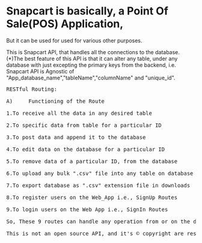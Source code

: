 ﻿# Snapcart is basically, a Point Of Sale(POS) Application,
But it can be used for used for various other purposes.<br />

This is Snapcart API, that handles all the connections to the database.<br />
(*)The best feature of this API is that it can alter any table, under any database with just excepting the primary keys from the backend, i.e. Snapcart API is Agnostic of "App_database_name","tableName","columnName" and "unique_id".


<pre>
RESTful Routing:

A)     Functioning of the Route                                          Request Type                    URL

1.To receive all the data in any desired table                           GET Request         https://domain_name/App_database_name/tableName

2.To specific data from table for a particular ID                        GET Request         https://domain_name/App_database_name/tableName/columnname/id

3.To post data and append it to the database                             POST Request        https://domain_name/App_database_name/tableName/columnname/new

4.To edit data on the database for a particular ID                       PUT Request         https://domain_name/App_database_name/tableName/columnname/id/new

5.To remove data of a particular ID, from the database                   DELETE Request      https://domain_name/App_database_name/tableName/columnname/id/new

6.To upload any bulk ".csv" file into any table on database              POST Request        https://domain_name/App_database_name/import/tablename

7.To export database as ".csv" extension file in downloads               POST Request        https://domain_name/App_database_name/export/tablename

8.To register users on the Web_App i.e., SignUp Routes                   POST Request        https://domain_name/App_database_name/register

9.To login users on the Web App i.e., SignIn Routes                      POST Request        https://domain_name/App_database_name/login

So, These 9 routes can handle any operation from or on the database, and yes these operations are agnostic of "App_database_name","tableName","columnName" and "unique_id".

This is not an open source API, and it's © copyright are reserved solely with the creator.  
</pre>
